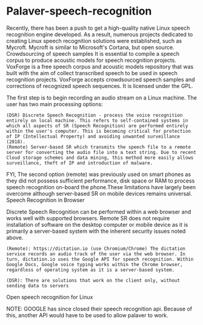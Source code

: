 Palaver-speech-recognition
=========================
Recently, there has been a push to get a high-quality native Linux speech recognition engine developed. As a result, numerous projects dedicated to creating Linux speech recognition solutions were established, such as Mycroft. Mycroft is similar to Microsoft's Cortana, but open source.
Crowdsourcing of speech samples
It is essential to compile a speech corpus to produce acoustic models for speech recognition projects. VoxForge is a free speech corpus and acoustic models repository that was built with the aim of collect transcribed speech to be used in speech recognition projects. VoxForge accepts crowdsourced speech samples and corrections of recognized speech sequences. It is licensed under the GPL. 



The first step is to begin recording an audio stream on a Linux machine. The user has two main processing options:

    (DSR) Discrete Speech Recognition - process the voice recognition entirely on local machine. This refers to self-contained systems in which all aspects of SR (Speech Recognition) are performed entirely within the user's computer. This is becoming critical for protection of IP (Intellectual Property) and avoiding unwanted surveillance (2018).
    (Remote) Server-based SR which transmits the speech file to a remote server for converting the audio file into a text string. Due to recent Cloud storage schemes and data mining, this method more easily allows surveillance, theft of IP and introduction of malware.

FYI, The second option (remote) was previously used on smart phones as they did not possess sufficient performance, disk space or RAM to process speech recognition on-board the phone.These limitations have largely been overcome although server-based SR on mobile devices remains universal. 
Speech Recognition in Browser

Discrete Speech Recognition can be performed within a web browser and works well with supported browsers. Remote SR does not require installation of software on the desktop computer or mobile device as it is primarily a server-based system with the inherent security issues noted above.

    (Remote): https://dictation.io (use Chromium/Chrome) The dictation service records an audio track of the user via the web browser. In turn, dictation.io uses the Google API for speech recognition. Within Google Docs, Google voice typing works within the Chrome browser, regardless of operating system as it is a server-based system.

    (DSR): There are solutions that work on the client only, without sending data to servers
Open speech recognition for Linux

NOTE: GOOGLE has since closed their speech recognition api. Because of this, another API would have to be used to allow palaver to work.
